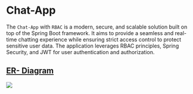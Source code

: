 # Chat-App
The `Chat-App` with `RBAC` is a modern, secure, and scalable solution built on top of the Spring Boot framework. It aims to provide a seamless and real-time chatting experience while ensuring strict access control to protect sensitive user data. The application leverages RBAC principles, Spring Security, and JWT for user authentication and authorization.
## [ER- Diagram](https://drawsql.app/teams/raghus-team/diagrams/chatapp/embed)
<img src="https://drawsql.app/teams/raghus-team/diagrams/chatapp/embed"></img>
